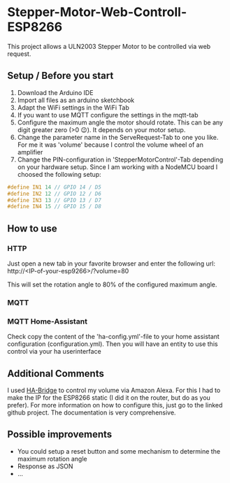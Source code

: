 # Stepper-Motor-Web-Controll-ESP8266
This project allows a ULN2003 Stepper Motor to be controlled via web request.

## Setup / Before you start
 1. Download the Arduino IDE
 2. Import all files as an arduino sketchbook
 3. Adapt the WiFi settings in the WiFi Tab
 4. If you want to use MQTT configure the settings in the mqtt-tab
 5. Configure the maximum angle the motor should rotate. This can be any digit greater zero (>0 :wink:). It depends on your motor setup.
 6. Change the parameter name in the ServeRequest-Tab to one you like. For me it was 'volume' because I control the volume wheel of an amplifier
 7. Change the PIN-configuration in 'StepperMotorControl'-Tab depending on your hardware setup. Since I am working with a NodeMCU board I choosed the following setup: 
 ```c++
#define IN1 14 // GPIO 14 / D5
#define IN2 12 // GPIO 12 / D6
#define IN3 13 // GPIO 13 / D7
#define IN4 15 // GPIO 15 / D8
 ```

## How to use
### HTTP
Just open a new tab in your favorite browser and enter the following url:
http://\<IP-of-your-esp9266\>/?volume=80

This will set the rotation angle to 80% of the configured maximum angle.

### MQTT
<TBD>

### MQTT Home-Assistant
Check copy the content of the 'ha-config.yml'-file to your home assistant configuration (configuration.yml). Then you will have an entity to use this control via your ha userinterface

## Additional Comments
  I used [HA-Bridge](https://github.com/bwssytems/ha-bridge) to control my volume via Amazon Alexa. For this I had to make the IP for the ESP8266 static (I did it on the router, but do as you prefer). For more information on how to configure this, just go to the linked github project. The documentation is very comprehensive.

## Possible improvements
  * You could setup a reset button and some mechanism to determine the maximum rotation angle
  * Response as JSON
  * ...
